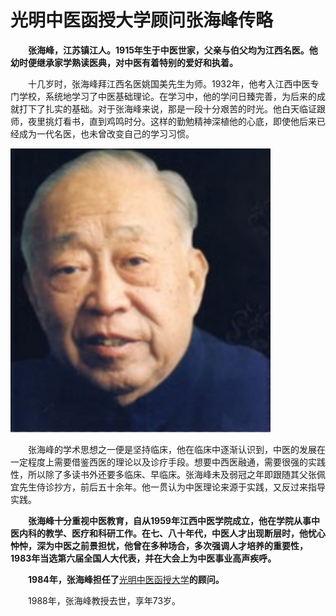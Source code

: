 # 光明中医函授大学顾问张海峰传略

　　**张海峰，江苏镇江人。1915年生于中医世家，父亲与伯父均为江西名医。他幼时便继承家学熟读医典，对中医有着特别的爱好和执着。**

　　十几岁时，张海峰拜江西名医姚国美先生为师。1932年，他考入江西中医专门学校，系统地学习了中医基础理论。在学习中，他的学问日臻完善，为后来的成就打下了扎实的基础。对于张海峰来说，那是一段十分艰苦的时光。他白天临证跟师，夜里挑灯看书，直到鸡鸣时分。这样的勤勉精神深植他的心底，即使他后来已经成为一代名医，也未曾改变自己的学习习惯。

![img](img/201905311710454251d5.png)

　　张海峰的学术思想之一便是坚持临床，他在临床中逐渐认识到，中医的发展在一定程度上需要借鉴西医的理论以及诊疗手段。想要中西医融通，需要很强的实践性，所以除了多读书外还要多临床、早临床。张海峰未及弱冠之年即跟随其父张佩宜先生侍诊抄方，前后五十余年。他一贯认为中医理论来源于实践，又反过来指导实践。

　　**张海峰十分重视中医教育，自从1959年江西中医学院成立，他在学院从事中医内科的教学、医疗和科研工作。在七、八十年代，中医人才出现断层时，他忧心忡忡，深为中医之前景担忧，他曾在多种场合，多次强调人才培养的重要性，1983年当选第六届全国人大代表，并在大会上为中医事业高声疾呼。**

　　**1984年，张海峰担任了**[光明中医函授大学](http://www.gmzywx.com/NewsDetail/1078385.html)**的顾问。**

　　1988年，张海峰教授去世，享年73岁。